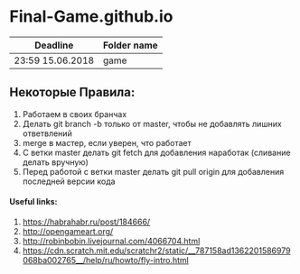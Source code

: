 # Final-Game.github.io

| Deadline  | Folder name |
|-----------|-------------|
| 23:59 15.06.2018 | game |

## Некоторые Правила: 
  1) Работаем в своих бранчах
  2) Делать git branch -b только от master, чтобы не добавлять лишних ответвлений
  3) merge в мастер, если уверен, что работает
  4) С ветки master делать git fetch для добавления наработак (сливание делать вручную)
  5) Перед работой с ветки master делать git pull origin для добавления последней версии кода
  
#### Useful links:
1) https://habrahabr.ru/post/184666/  
2) http://opengameart.org/
3) http://robinbobin.livejournal.com/4066704.html
4) https://cdn.scratch.mit.edu/scratchr2/static/__787158ad1362201586979068ba002765__/help/ru/howto/fly-intro.html
